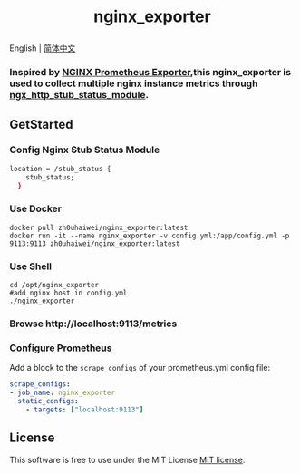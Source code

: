 # <p align="center">nginx_exporter</p>

English | [简体中文](README_zh.md)

### Inspired by <a href="https://github.com/nginxinc/nginx-prometheus-exporter">NGINX Prometheus Exporter</a>,this nginx_exporter is used to collect multiple nginx instance metrics through <a href="https://nginx.org/en/docs/http/ngx_http_stub_status_module.html">ngx_http_stub_status_module</a>.

## GetStarted
### Config Nginx Stub Status Module
```sh
location = /stub_status {
    stub_status;
  }
```

### Use Docker
```shell
docker pull zh0uhaiwei/nginx_exporter:latest
docker run -it --name nginx_exporter -v config.yml:/app/config.yml -p 9113:9113 zh0uhaiwei/nginx_exporter:latest
```

### Use Shell
```shell
cd /opt/nginx_exporter
#add nginx host in config.yml
./nginx_exporter
```

### Browse http://localhost:9113/metrics

### Configure Prometheus
Add a block to the `scrape_configs` of your prometheus.yml config file:
```yaml
scrape_configs:
- job_name: nginx_exporter
  static_configs:
    - targets: ["localhost:9113"]
```

## License
This software is free to use under the MIT License [MIT license](/LICENSE).
